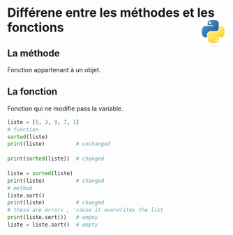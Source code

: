 # **Différene entre les méthodes et les fonctions**<a href="../../../"><img align="right" src="../../../assets/logo/Python-logo-notext.svg" alt="Python" height="64px"></a>
## **La méthode**
Fonction appartenant à un objet. 
## **La fonction**
Fonction qui ne modifie pass la variable.
```py
liste = [5, 3, 9, 7, 1]
# function
sorted(liste)
print(liste)          # unchanged

print(sorted(liste))  # changed

liste = sorted(liste)
print(liste)          # changed
# method
liste.sort()
print(liste)          # changed
# these are errors , 'cause it overwrites the list
print(liste.sort())   # empoy
liste = liste.sort()  # empty
```
